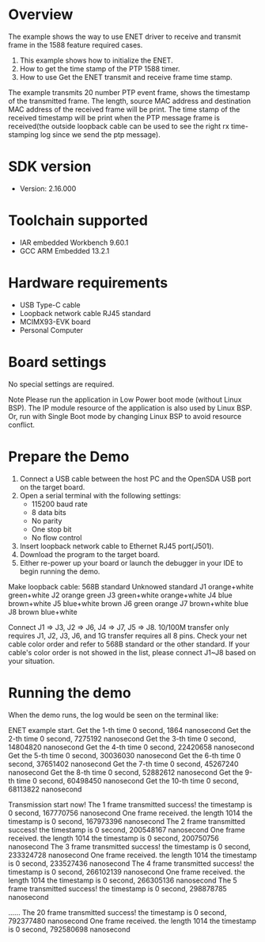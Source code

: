 Overview
========

The example shows the way to use ENET driver to
 receive and transmit frame in the 1588 feature required cases.

1. This example shows how to initialize the ENET.
2. How to get the time stamp of the PTP 1588 timer.
3. How to use Get the ENET transmit and receive frame time stamp.

The example transmits 20 number PTP event frame, shows the timestamp of the transmitted frame.
The length, source MAC address and destination MAC address of the received frame will be print.
The time stamp of the received timestamp will be print when the PTP message frame is received(the outside loopback cable can be used to see the right rx time-stamping log since we send the ptp message).

SDK version
===========
- Version: 2.16.000

Toolchain supported
===================
- IAR embedded Workbench  9.60.1
- GCC ARM Embedded  13.2.1

Hardware requirements
=====================
- USB Type-C cable
- Loopback network cable RJ45 standard
- MCIMX93-EVK board
- Personal Computer

Board settings
==============
No special settings are required.

Note
Please run the application in Low Power boot mode (without Linux BSP).
The IP module resource of the application is also used by Linux BSP.
Or, run with Single Boot mode by changing Linux BSP to avoid resource
conflict.

Prepare the Demo
================
1.  Connect a USB cable between the host PC and the OpenSDA USB port on the target board.
2.  Open a serial terminal with the following settings:
    - 115200 baud rate
    - 8 data bits
    - No parity
    - One stop bit
    - No flow control
3.  Insert loopback network cable to Ethernet RJ45 port(J501).
4.  Download the program to the target board.
5.  Either re-power up your board or launch the debugger in your IDE to begin running the demo.

Make loopback cable:
    568B standard 	Unknowed standard
J1	orange+white    green+white
J2	orange          green
J3	green+white     orange+white
J4	blue            brown+white
J5	blue+white      brown
J6	green           orange
J7	brown+white     blue
J8	brown           blue+white

Connect J1 => J3, J2 => J6, J4 => J7, J5 => J8. 10/100M transfer only requires J1, J2, J3, J6, and 1G transfer requires all 8 pins.
Check your net cable color order and refer to 568B standard or the other standard. If your cable's color order is not showed in the list,
please connect J1~J8 based on your situation.

Running the demo
================
When the demo runs, the log would be seen on the terminal like:

ENET example start.
 Get the 1-th time 0 second, 1864 nanosecond
 Get the 2-th time 0 second, 7275192 nanosecond
 Get the 3-th time 0 second, 14804820 nanosecond
 Get the 4-th time 0 second, 22420658 nanosecond
 Get the 5-th time 0 second, 30036030 nanosecond
 Get the 6-th time 0 second, 37651402 nanosecond
 Get the 7-th time 0 second, 45267240 nanosecond
 Get the 8-th time 0 second, 52882612 nanosecond
 Get the 9-th time 0 second, 60498450 nanosecond
 Get the 10-th time 0 second, 68113822 nanosecond

Transmission start now!
The 1 frame transmitted success!
 the timestamp is 0 second, 167770756 nanosecond
 One frame received. the length 1014
 the timestamp is 0 second, 167973396 nanosecond
The 2 frame transmitted success!
 the timestamp is 0 second, 200548167 nanosecond
 One frame received. the length 1014
 the timestamp is 0 second, 200750756 nanosecond
The 3 frame transmitted success!
 the timestamp is 0 second, 233324728 nanosecond
 One frame received. the length 1014
 the timestamp is 0 second, 233527436 nanosecond
The 4 frame transmitted success!
 the timestamp is 0 second, 266102139 nanosecond
 One frame received. the length 1014
 the timestamp is 0 second, 266305136 nanosecond
The 5 frame transmitted success!
 the timestamp is 0 second, 298878785 nanosecond

......
The 20 frame transmitted success!
 the timestamp is 0 second, 792377480 nanosecond
 One frame received. the length 1014
 the timestamp is 0 second, 792580698 nanosecond

